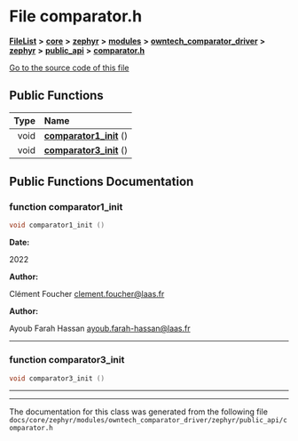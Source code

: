 

# File comparator.h



[**FileList**](files.md) **>** [**core**](dir_771164b9325b04f1442f7a3ffa8ecb89.md) **>** [**zephyr**](dir_09002e7ce91f09aeb040dfd1861a47f4.md) **>** [**modules**](dir_6d0fb8ab814c517e7f155fb837e32f72.md) **>** [**owntech\_comparator\_driver**](dir_5e1fc12cba5504c19e6728f660c9416f.md) **>** [**zephyr**](dir_d1334978536d898e33969dcd9ce58335.md) **>** [**public\_api**](dir_cd6387a1b9260a1118a1ac8d0c26218a.md) **>** [**comparator.h**](comparator_8h.md)

[Go to the source code of this file](comparator_8h_source.md)








































## Public Functions

| Type | Name |
| ---: | :--- |
|  void | [**comparator1\_init**](#function-comparator1_init) () <br> |
|  void | [**comparator3\_init**](#function-comparator3_init) () <br> |




























## Public Functions Documentation




### function comparator1\_init 


```C++
void comparator1_init () 
```





**Date:**

2022 




**Author:**

Clément Foucher [clement.foucher@laas.fr](mailto:clement.foucher@laas.fr) 




**Author:**

Ayoub Farah Hassan [ayoub.farah-hassan@laas.fr](mailto:ayoub.farah-hassan@laas.fr) 





        

<hr>



### function comparator3\_init 

```C++
void comparator3_init () 
```




<hr>

------------------------------
The documentation for this class was generated from the following file `docs/core/zephyr/modules/owntech_comparator_driver/zephyr/public_api/comparator.h`


